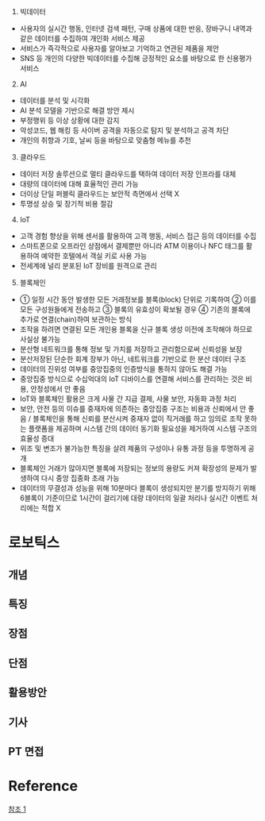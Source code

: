 1. 빅데이터
- 사용자의 실시간 행동, 인터넷 검색 패턴, 구매 상품에 대한 반응, 장바구니 내역과 같은 데이터를 수집하여 개인화 서비스 제공
- 서비스가 즉각적으로 사용자를 알아보고 기억하고 연관된 제품을 제안
- SNS 등 개인의 다양한 빅데이터를 수집해 긍정적인 요소를 바탕으로 한 신용평가 서비스

2. AI
- 데이터를 분석 및 시각화
- AI 분석 모델을 기반으로 해결 방안 제시
- 부정행위 등 이상 상황에 대한 감지
- 악성코드, 웹 해킹 등 사이버 공격을 자동으로 탐지 및 분석하고 공격 차단
- 개인의 취향과 기호, 날씨 등을 바탕으로 맞춤형 메뉴를 추천

3. 클라우드
- 데이터 저장 솔루션으로 멀티 클라우드를 택하여 데이터 저장 인프라를 대체
- 대량의 데이터에 대해 효율적인 관리 가능
- 더이상 단일 퍼블릭 클라우드는 보안적 측면에서 선택 X 
- 투명성 상승 및 장기적 비용 절감

4. IoT
- 고객 경험 향상을 위해 센서를 활용하여 고객 행동, 서비스 접근 등의 데이터를 수집
- 스마트폰으로 오프라인 상점에서 결제뿐만 아니라 ATM 이용이나 NFC 태그를 활용하여 예약한 호텔에서 객실 키로 사용 가능
- 전세계에 널리 분포된 IoT 장비를 원격으로 관리

5. 블록체인
- ① 일정 시간 동안 발생한 모든 거래정보를 블록(block) 단위로 기록하여 ② 이를 모든 구성원들에게 전송하고 ③ 블록의 유효성이 확보될 경우 ④ 기존의 블록에 추가로 연결(chain)하여 보관하는 방식
- 조작을 하려면 연결된 모든 개인용 블록을 신규 블록 생성 이전에 조작해야 하므로 사실상 불가능
- 분산형 네트워크를 통해 정보 및 가치를 저장하고 관리함으로써 신뢰성을 보장
- 분산저장된 단순한 회계 장부가 아닌, 네트워크를 기반으로 한 분산 데이터 구조
- 데이터의 진위성 여부를 중앙집중의 인증방식을 통하지 않아도 해결 가능
- 중앙집중 방식으로 수십억대의 IoT 디바이스를 연결해 서비스를 관리하는 것은 비용, 안정성에서 안 좋음
- IoT와 블록체인 활용은 크게 사물 간 지급 결제, 사물 보안, 자동화 과정 처리
- 보안, 안전 등의 이슈를 중재자에 의존하는 중앙집중 구조는 비용과 신뢰에서 안 좋음 / 블록체인을 통해 신뢰를 분산시켜 중재자 없이
직거래를 하고 임의로 조작 못하는 플랫폼을 제공하며 시스템 간의 데이터 동기화 필요성을 제거하여 시스템 구조의 효율성 증대
- 위조 및 변조가 불가능한 특징을 살려 제품의 구성이나 유통 과정 등을 투명하게 공개
- 블록체인 거래가 많아지면 블록에 저장되는 정보의 용량도 커져 확장성의 문제가 발생하여 다시 중앙 집중화 초래 가능
- 데이터의 무결성과 성능을 위해 10분마다 블록이 생성되지만 분기를 방지하기 위해 6블록이 기준이므로 1시간이 걸리기에 대량 데이터의 일괄 처리나 실시간 이벤트 처리에는 적합 X 

# 로보틱스
## 개념

## 특징

## 장점

## 단점

## 활용방안

## 기사

## PT 면접





# Reference
[참조 1](https://reliablecho-programming.tistory.com/125)  

